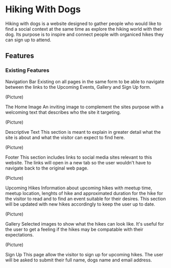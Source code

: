 # Hiking With Dogs

Hiking with dogs is a website designed to gather people who would like to find a social context at the same time as explore the hiking world with their dog. Its purpose is to inspire and connect people with organiced hikes they can sign up to attend. 

## Features

### Existing Features

Navigation Bar
Existing on all pages in the same form to be able to navigate between the links to the Upcoming Events, Gallery and Sign Up form. 

(Picture)

The Home Image
An inviting image to complement the sites purpose with a welcoming text that describes who the site it targeting.

(Picture)

Descriptive Text
This section is meant to explain in greater detail what the site is about and what the visitor can expect to find here. 

(Picture)

Footer
This section includes links to social media sites relevant to this website. The links will open in a new tab so the user wouldn't have to navigate back to the original web page. 

(Picture)

Upcoming Hikes
Information about upcoming hikes with meetup time, meetup location, lenghts of hike and approximated duration for the hike for the visitor to read and to find an event suitable for their desires. 
This section will be updated with new hikes accordingly to keep the user up to date. 

(Picture)

Gallery
Selected images to show what the hikes can look like.
It's useful for the user to get a feeling if the hikes may be compatable with their expectations. 

(Picture)

Sign Up
This page allow the visitor to sign up for upcoming hikes.
The user will be asked to submit their full name, dogs name and email address. 



